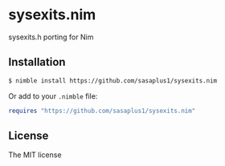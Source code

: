 # sysexits.nim

sysexits.h porting for Nim

## Installation

```sh
$ nimble install https://github.com/sasaplus1/sysexits.nim
```

Or add to your `.nimble` file:

```nimble
requires "https://github.com/sasaplus1/sysexits.nim"
```

## License

The MIT license
